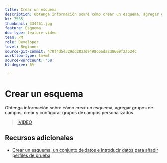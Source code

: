 ```yaml
---
title: Crear un esquema
description: Obtenga información sobre cómo crear un esquema, agregar grupos de campos, crear y configurar grupos de campos personalizados.
kt: 7565
thumbnail: 334461.jpg
feature: Esquema
doc-type: feature video
team: PM
role: Developer
level: Beginner
source-git-commit: 470f4d5e329dd2823d9498c66da2d8609f2a524c
workflow-type: tm+mt
source-wordcount: '59'
ht-degree: 5%

---
```



# Crear un esquema

Obtenga información sobre cómo crear un esquema, agregar grupos de campos, crear y configurar grupos de campos personalizados.

>[!VIDEO](https://video.tv.adobe.com/v/334461?quality=12)

## Recursos adicionales

* [Crear un esquema, un conjunto de datos e introducir datos para añadir perfiles de prueba](https://experienceleague.adobe.com/docs/journey-optimizer/using/orchestrate-journeys/about-journeys/creating-test-profiles.html)
